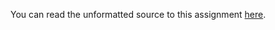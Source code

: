 You can read the unformatted source to this assignment [here](https://raw.githubusercontent.com/bskaggs/regression-models/master/project.Rmd).
